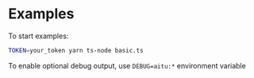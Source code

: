 # Examples

To start examples:

```sh
TOKEN=your_token yarn ts-node basic.ts
```

To enable optional debug output, use `DEBUG=aitu:*` environment variable

